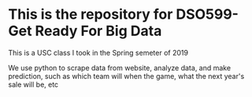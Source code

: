 # This is the repository for DSO599-Get Ready For Big Data

This is a USC class I took in the Spring semeter of 2019

We use python to scrape data from website, analyze data, and
make prediction, such as which team will when the game, what 
the next year's sale will be, etc 
